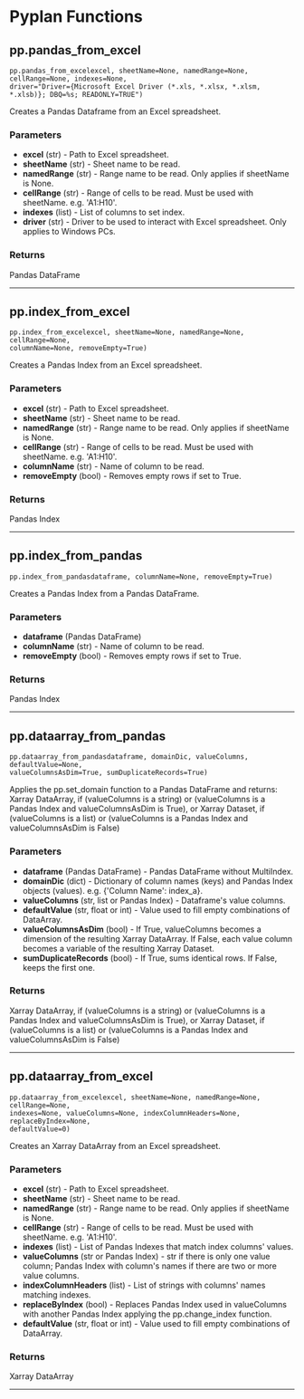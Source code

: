 # Pyplan Functions

## pp.pandas_from_excel

    pp.pandas_from_excelexcel, sheetName=None, namedRange=None, cellRange=None, indexes=None,
    driver="Driver={Microsoft Excel Driver (*.xls, *.xlsx, *.xlsm, *.xlsb)}; DBQ=%s; READONLY=TRUE")

Creates a Pandas Dataframe from an Excel spreadsheet.
### Parameters

 - **excel** (str) - Path to Excel spreadsheet.
 - **sheetName** (str) - Sheet name to be read.
 - **namedRange** (str) - Range name to be read. Only applies if sheetName is None.
 - **cellRange** (str) - Range of cells to be read. Must be used with sheetName. e.g. 'A1:H10'.
 - **indexes** (list) - List of columns to set index.
 - **driver** (str) - Driver to be used to interact with Excel spreadsheet. Only applies to Windows PCs.

### Returns
Pandas DataFrame

----------

## pp.index_from_excel
    pp.index_from_excelexcel, sheetName=None, namedRange=None, cellRange=None,
    columnName=None, removeEmpty=True)

Creates a Pandas Index from an Excel spreadsheet.
### Parameters

 - **excel** (str) - Path to Excel spreadsheet.
 - **sheetName** (str) - Sheet name to be read.
 - **namedRange** (str) - Range name to be read. Only applies if sheetName is None.
 - **cellRange** (str) - Range of cells to be read. Must be used with sheetName. e.g. 'A1:H10'.
 - **columnName** (str) - Name of column to be read.
 - **removeEmpty** (bool) - Removes empty rows if set to True.

### Returns
Pandas Index

----------

## pp.index_from_pandas
    pp.index_from_pandasdataframe, columnName=None, removeEmpty=True)

Creates a Pandas Index from a Pandas DataFrame.
### Parameters

 - **dataframe** (Pandas DataFrame)
 - **columnName** (str) - Name of column to be read.
 - **removeEmpty** (bool) - Removes empty rows if set to True.

### Returns
Pandas Index

----------

## pp.dataarray_from_pandas
    pp.dataarray_from_pandasdataframe, domainDic, valueColumns, defaultValue=None,
    valueColumnsAsDim=True, sumDuplicateRecords=True)

Applies the pp.set_domain function to a Pandas DataFrame and returns:
Xarray DataArray, if (valueColumns is a string) or (valueColumns is a Pandas Index and valueColumnsAsDim is True), or
Xarray Dataset, if (valueColumns is a list) or (valueColumns is a Pandas Index and valueColumnsAsDim is False)
### Parameters

 - **dataframe** (Pandas DataFrame) - Pandas DataFrame without MultiIndex.
 - **domainDic** (dict) - Dictionary of column names (keys) and Pandas Index objects (values). e.g. {'Column Name': index_a}.
 - **valueColumns** (str, list or Pandas Index) - Dataframe's value columns.
 - **defaultValue** (str, float or int) - Value used to fill empty combinations of DataArray.
 - **valueColumnsAsDim** (bool) - If True, valueColumns becomes a dimension of the resulting Xarray DataArray. If False, each value column becomes a variable of the resulting Xarray Dataset.
 - **sumDuplicateRecords** (bool) - If True, sums identical rows. If False, keeps the first one.

### Returns
Xarray DataArray, if (valueColumns is a string) or (valueColumns is a Pandas Index and valueColumnsAsDim is True),
or
Xarray Dataset, if (valueColumns is a list) or (valueColumns is a Pandas Index and valueColumnsAsDim is False)

----------

## pp.dataarray_from_excel
    pp.dataarray_from_excelexcel, sheetName=None, namedRange=None, cellRange=None,
    indexes=None, valueColumns=None, indexColumnHeaders=None, replaceByIndex=None,
    defaultValue=0)

Creates an Xarray DataArray from an Excel spreadsheet.
### Parameters

 - **excel** (str) - Path to Excel spreadsheet.
 - **sheetName** (str) - Sheet name to be read.
 - **namedRange** (str) - Range name to be read. Only applies if sheetName is None.
 - **cellRange** (str) - Range of cells to be read. Must be used with sheetName. e.g. 'A1:H10'.
 - **indexes** (list) - List of Pandas Indexes that match index columns' values.
 - **valueColumns** (str or Pandas Index) - str if there is only one value column; Pandas Index with column's names if there are two or more value columns.
 - **indexColumnHeaders** (list) - List of strings with columns' names matching indexes.
 - **replaceByIndex** (bool) - Replaces Pandas Index used in valueColumns with another Pandas Index applying the pp.change_index function.
 - **defaultValue** (str, float or int) - Value used to fill empty combinations of DataArray.

### Returns
Xarray DataArray

----------
<!--stackedit_data:
eyJoaXN0b3J5IjpbLTE5MTczNjg0OTYsOTU2NTAyNTg2LDcwMD
Y1MzY5OCwtMTAzNzAxMzU4OSwtMTUwMzA0MjkwMywxMzI2MzE5
NjU1LC0yMDM1OTQxNjQ4LC04NDc3MDA0NjJdfQ==
-->